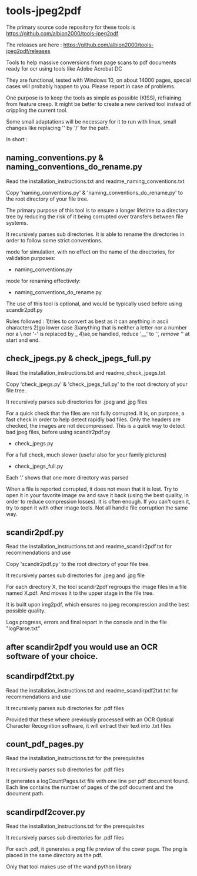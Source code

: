 # tools-jpeg2pdf

The primary source code repository for these tools is https://github.com/albion2000/tools-jpeg2pdf

The releases are here : https://github.com/albion2000/tools-jpeg2pdf/releases

Tools to help massive conversions from page scans to pdf documents ready for ocr using tools like Adobe Acrobat DC

They are functional, tested with Windows 10, on about 14000 pages, special cases will probably happen to you. Please report in case of problems.

One purpose is to keep the tools as simple as possible (KISS), refraining from feature creep. It might be better to create a new derived tool instead of crippling the current tool.

Some small adaptations will be necessary for it to run with linux, small changes like replacing '\' by '/' for the path. 

In short :

## naming_conventions.py & naming_conventions_do_rename.py

Read the installation_instructions.txt and readme_naming_conventions.txt

Copy 'naming_conventions.py' & 'naming_conventions_do_rename.py' to the root directory of your file tree.

The primary purpose of this tool is to ensure a longer lifetime to a directory tree by reducing the risk of it being corrupted over transfers between file systems.

It recursively parses sub directories.
It is able to rename the directories in order to follow some strict conventions.

mode for simulation, with no effect on the name of the directories, for validation purposes:
  * naming_conventions.py
  
mode for renaming effectively:
  * naming_conventions_do_rename.py

The use of this tool is optional, and would be typically used before using scandir2pdf.py

Rules followed : 
1)tries to convert as best as it can anything in ascii characters
2)go lower case
3)anything that is neither a letter nor a number nor a \ nor '-' is replaced by _
4)ae,oe handled, reduce '__' to '_', remove '_' at start and end. 

## check_jpegs.py & check_jpegs_full.py

Read the installation_instructions.txt and readme_check_jpegs.txt

Copy 'check_jpegs.py' & 'check_jpegs_full.py' to the root directory of your file tree.

It recursively parses sub directories for .jpeg and .jpg files

For a quick check that the files are not fully corrupted. 
It is, on purpose, a fast check in order to help detect rapidly bad files. 
Only the headers are checked, the images are not decompressed. 
This is a quick way to detect bad jpeg files, before using scandir2pdf.py
  * check_jpegs.py

For a full check, much slower (useful also for your family pictures)
  * check_jpegs_full.py

Each '.' shows that one more directory was parsed

When a file is reported corrupted, it does not mean that it is lost. Try to open it in your favorite image sw and save it back (using the best quality, in order to reduce compression losses). It is often enough.
If you can't open it, try to open it with other image tools. Not all handle file corruption the same way.


## scandir2pdf.py

Read the installation_instructions.txt and readme_scandir2pdf.txt for recommendations and use

Copy 'scandir2pdf.py' to the root directory of your file tree.

It recursively parses sub directories for .jpeg and .jpg file 

For each directory X, the tool scandir2pdf regroups the image files in a file named X.pdf. And moves it to the upper stage in the file tree.

It is built upon img2pdf, which ensures no jpeg recompression and the best possible quality.

Logs progress, errors and final report in the console and in the file "logParse.txt"

## after scandir2pdf you would use an OCR software of your choice.

## scandirpdf2txt.py

Read the installation_instructions.txt and readme_scandirpdf2txt.txt for recommendations and use

It recursively parses sub directories for .pdf files 

Provided that these where previously processed with an OCR Optical Character Recognition software, 
it will extract their text into .txt files 

## count_pdf_pages.py

Read the installation_instructions.txt for the prerequisites

It recursively parses sub directories for .pdf files 

It generates a logCountPages.txt file with one line per pdf document found. 
Each line contains the number of pages of the pdf document and the document path. 

## scandirpdf2cover.py

Read the installation_instructions.txt for the prerequisites

It recursively parses sub directories for .pdf files 

For each .pdf, it generates a png file preview of the cover page.
The png is placed in the same directory as the pdf.

Only that tool makes use of the wand python library

